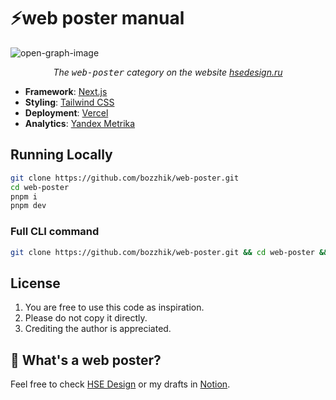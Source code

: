 # ⚡️web poster manual

![open-graph-image](https://web-plakat.bozzhik.ru/og.jpg)

<p align="center"><em>The <kbd>web-poster</kbd> category on the website <a href="http://hsedesign.ru">hsedesign.ru</a></em></p>

- **Framework**: [Next.js](https://nextjs.org/)
- **Styling**: [Tailwind CSS](https://tailwindcss.com)
- **Deployment**: [Vercel](https://vercel.com)
- **Analytics**: [Yandex Metrika](https://metrika.yandex.ru/promo/product)

## Running Locally

```bash
git clone https://github.com/bozzhik/web-poster.git
cd web-poster
pnpm i
pnpm dev
```

### Full CLI command

```bash
git clone https://github.com/bozzhik/web-poster.git && cd web-poster && pnpm i && code .
```

## License

1. You are free to use this code as inspiration.
2. Please do not copy it directly.
3. Crediting the author is appreciated.

## 👀 What's a web poster?

Feel free to check [HSE Design](https://hsedesign.ru/tag/b7f69053c6f4478f8c605a3c2084242f) or my drafts in [Notion](https://web-poster.notion.site/).
